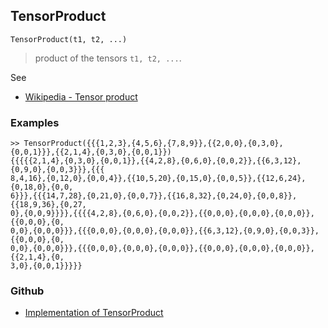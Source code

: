 ## TensorProduct

```
TensorProduct(t1, t2, ...)
```

> product of the tensors `t1, t2, ...`.


See  
* [Wikipedia - Tensor product](https://en.wikipedia.org/wiki/Tensor_product)

### Examples

```
>> TensorProduct({{{1,2,3},{4,5,6},{7,8,9}},{{2,0,0},{0,3,0},{0,0,1}}},{{2,1,4},{0,3,0},{0,0,1}})
{{{{{2,1,4},{0,3,0},{0,0,1}},{{4,2,8},{0,6,0},{0,0,2}},{{6,3,12},{0,9,0},{0,0,3}}},{{{
8,4,16},{0,12,0},{0,0,4}},{{10,5,20},{0,15,0},{0,0,5}},{{12,6,24},{0,18,0},{0,0,
6}}},{{{14,7,28},{0,21,0},{0,0,7}},{{16,8,32},{0,24,0},{0,0,8}},{{18,9,36},{0,27,
0},{0,0,9}}}},{{{{4,2,8},{0,6,0},{0,0,2}},{{0,0,0},{0,0,0},{0,0,0}},{{0,0,0},{0,
0,0},{0,0,0}}},{{{0,0,0},{0,0,0},{0,0,0}},{{6,3,12},{0,9,0},{0,0,3}},{{0,0,0},{0,
0,0},{0,0,0}}},{{{0,0,0},{0,0,0},{0,0,0}},{{0,0,0},{0,0,0},{0,0,0}},{{2,1,4},{0,
3,0},{0,0,1}}}}}
```

### Github

* [Implementation of TensorProduct](https://github.com/axkr/symja_android_library/blob/master/symja_android_library/matheclipse-core/src/main/java/org/matheclipse/core/builtin/TensorFunctions.java#L893) 
